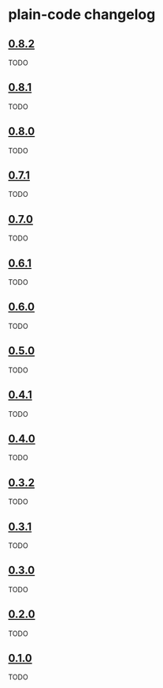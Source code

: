 # plain-code changelog

## [0.8.2](https://github.com/dropseed/plain/releases/tag/plain-code@0.8.2)

TODO

## [0.8.1](https://github.com/dropseed/plain/releases/tag/plain-code@0.8.1)

TODO

## [0.8.0](https://github.com/dropseed/plain/releases/tag/plain-code@0.8.0)

TODO

## [0.7.1](https://github.com/dropseed/plain/releases/tag/plain-code@0.7.1)

TODO

## [0.7.0](https://github.com/dropseed/plain/releases/tag/plain-code@0.7.0)

TODO

## [0.6.1](https://github.com/dropseed/plain/releases/tag/plain-code@0.6.1)

TODO

## [0.6.0](https://github.com/dropseed/plain/releases/tag/plain-code@0.6.0)

TODO

## [0.5.0](https://github.com/dropseed/plain/releases/tag/plain-code@0.5.0)

TODO

## [0.4.1](https://github.com/dropseed/plain/releases/tag/plain-code@0.4.1)

TODO

## [0.4.0](https://github.com/dropseed/plain/releases/tag/plain-code@0.4.0)

TODO

## [0.3.2](https://github.com/dropseed/plain/releases/tag/plain-code@0.3.2)

TODO

## [0.3.1](https://github.com/dropseed/plain/releases/tag/plain-code@0.3.1)

TODO

## [0.3.0](https://github.com/dropseed/plain/releases/tag/plain-code@0.3.0)

TODO

## [0.2.0](https://github.com/dropseed/plain/releases/tag/plain-code@0.2.0)

TODO

## [0.1.0](https://github.com/dropseed/plain/releases/tag/plain-code@0.1.0)

TODO
